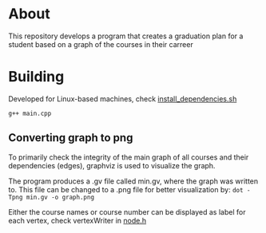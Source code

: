 # About

This repository develops a program that creates a graduation plan for a student based on a graph of the courses in their carreer

# Building

Developed for Linux-based machines, check [install_dependencies.sh](install_dependencies.sh)

`g++ main.cpp`

## Converting graph to png

To primarily check the integrity of the main graph of all courses and their dependencies (edges), graphviz is used to visualize the graph.

The program produces a .gv file called min.gv, where the graph was written to. This file can be changed to a .png file for better visualization by:
`dot -Tpng min.gv -o graph.png`

Either the course names or course number can be displayed as label for each vertex, check vertexWriter in [node.h](node.h)

